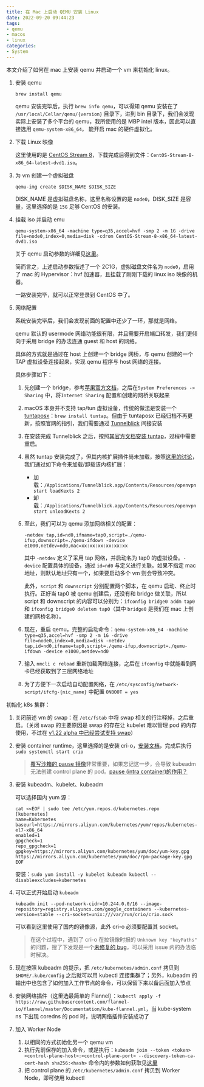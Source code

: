 ```yaml
---
title: 在 Mac 上启动 QEMU 安装 Linux
date: 2022-09-20 09:44:23
tags:
- qemu
- macos
- linux
categories:
- System
---
```


本文介绍了如何在 mac 上安装 qemu 并启动一个 vm 来初始化 linux。

1. 安装 qemu

   `brew install qemu`

   qemu 安装完毕后，执行 `brew info qemu`，可以得知 qemu 安装在了 `/usr/local/Cellar/qemu/{version}` 目录下，进到 bin 目录下，我们会发现实际上安装了多个平台的 qemu，我所使用的是 MBP intel 版本，因此可以直接选用 `qemu-system-x86_64`， 能开启 mac 的硬件虚拟化。

2. 下载 Linux 映像

   这里使用的是 [CentOS Stream 8](https://www.centos.org/centos-stream/)，下载完成后得到文件：`CentOS-Stream-8-x86_64-latest-dvd1.iso`。

3. 为 vm 创建一个虚拟磁盘

   `qemu-img create $DISK_NAME $DISK_SIZE`

   DISK_NAME 是虚拟磁盘名称，这里名称设置的是 `node0`，DISK_SIZE 是容量，这里选择的是 `15G` 足够 CentOS 的安装。

4. 挂载 iso 并启动 emu

   `qemu-system-x86_64 -machine type=q35,accel=hvf -smp 2 -m 1G -drive file=node0,index=0,media=disk -cdrom CentOS-Stream-8-x86_64-latest-dvd1.iso`

   关于 qemu 启动参数的详细见[这里](https://www.qemu.org/docs/master/system/invocation.html#hxtool-0)。

   简而言之，上述启动参数描述了一个 2C1G，虚拟磁盘文件名为 `node0`，启用了 mac 的 Hypervisor：hvf 加速器，且挂载了刚刚下载的 linux iso 映像的机器。

   一路安装完毕，就可以正常登录到 CentOS 中了。

5. 网络配置

   系统安装完毕后，我们会发现前面的配置中还少了一环，那就是网络。

   qemu 默认的 usermode 网络功能很有限，并且需要开启端口转发，我们更倾向于采用 bridge 的办法连通 guest 和 host 的网络。

   具体的方式就是通过在 host 上创建一个 bridge 网桥，与 qemu 创建的一个 TAP 虚拟设备连接起来，实现 qemu 程序与 host 网络的连接。

   具体步骤如下：

   1. 先创建一个 bridge，参考[苹果官方文档](https://support.apple.com/en-in/guide/mac-help/mh43557/mac)，之后在`System Preferences -> Sharing` 中，将`Internet Sharing` 配置和创建的网桥关联起来
   2. macOS 本身并不支持 tap/tun 虚拟设备，传统的做法是安装一个 [tuntaposx](http://tuntaposx.sourceforge.net/)：`brew install tuntap`。但由于 tuntaposx 已经归档不再更新，按照官网的指引，我们需要通过 [Tunnelblick]([https://tunnelblick.net](https://tunnelblick.net/)) 间接安装
   3. 在安装完成 Tunnelblick 之后，按照[其官方文档安装 tuntap](https://tunnelblick.net/cKextsInstallation.html)，过程中需要重启。
   4. 虽然 tuntap 安装完成了，但其内核扩展插件尚未加载，按照[这里的讨论](https://groups.google.com/g/tunnelblick-discuss/c/v5wnQCRZ8HY/m/Q8nhFBx1BgAJ)，我们通过如下命令来加载/卸载该内核扩展：
      - 加载：`/Applications/Tunnelblick.app/Contents/Resources/openvpnstart loadKexts 2`
      - 卸载：`/Applications/Tunnelblick.app/Contents/Resources/openvpnstart unloadKexts 2`

   5. 至此，我们可以为 qemu 添加网络相关的配置：

      `-netdev tap,id=nd0,ifname=tap0,script=./qemu-ifup,downscript=./qemu-ifdown -device e1000,netdev=nd0,mac=xx:xx:xx:xx:xx:xx`

      其中 `-netdev` 定义了采用 tap 网络，并启动名为 tap0 的虚拟设备。`-device` 配置具体的设备，通过 `id=nd0` 与定义进行关联。如果不指定 mac 地址，则默认地址只有一个，如果要启动多个 vm 则会导致冲突。

      此外，`script` 和 `downscript` 分别配置两个脚本，在 qemu 启动、终止时执行。正好当 tap0 被 qemu 创建后，还没有和 bridge 做关联，所以 script 和 downscript 的内容可以分别为：`ifconfig bridge0 addm tap0` 和 `ifconfig bridge0 deletem tap0`（其中 `bridge0` 是我们在 mac 上创建的网桥名称）。

   6. 现在，重启 qemu，完整的启动命令：`qemu-system-x86_64 -machine type=q35,accel=hvf -smp 2 -m 1G -drive file=node0,index=0,media=disk -netdev tap,id=nd0,ifname=tap0,script=./qemu-ifup,downscript=./qemu-ifdown -device e1000,netdev=nd0`
   7. 输入 `nmcli c reload` 重新加载网络连接，之后在 `ifconfig` 中就能看到网卡已经获取到了三层网络地址
   8. 为了方便下一次启动自动配置网络，在 `/etc/sysconfig/network-script/ifcfg-{nic_name}` 中配置 `ONBOOT = yes`



初始化 k8s 集群：

1. 关闭前述 vm 的 swap：在 `/etc/fstab` 中将 swap 相关的行注释掉，之后重启。（关闭 swap 的主要原因是 swap 的存在让 kubelet 难以管理 pod 的内存使用，不过在 [v1.22 alpha 中已经尝试支持 swap](https://kubernetes.io/blog/2021/08/09/run-nodes-with-swap-alpha/)）

2. 安装 container runtime，这里选择的是安装 cri-o，[安装文档](https://github.com/cri-o/cri-o/blob/main/install.md#install-packaged-versions-of-cri-o)，完成后执行 `sudo systemctl start crio`

   > [覆写沙箱的 pause 镜像](registry.cn-hangzhou.aliyuncs.com/google_containers/pause)非常重要，如果忘记这一步，会导致 kubeadm 无法创建 control plane 的 pod。[pause (intra container)的作用？](https://jimmysong.io/kubernetes-handbook/concepts/pause-container.html)

3. 安装 kubeadm、kubelet、kubeadm

   可以选择国内 yum 源：

   ```shell
   cat <<EOF | sudo tee /etc/yum.repos.d/kubernetes.repo
   [kubernetes]
   name=Kubernetes
   baseurl=https://mirrors.aliyun.com/kubernetes/yum/repos/kubernetes-el7-x86_64
   enabled=1
   gpgcheck=1
   repo_gpgcheck=1
   gpgkey=https://mirrors.aliyun.com/kubernetes/yum/doc/yum-key.gpg https://mirrors.aliyun.com/kubernetes/yum/doc/rpm-package-key.gpg
   EOF
   ```

   安装：`sudo yum install -y kubelet kubeadm kubectl --disableexcludes=kubernetes`

4. 可以正式开始启动 `kubeadm`

   `kubeadm init --pod-network-cidr=10.244.0.0/16 --image-repository=registry.aliyuncs.com/google_containers --kubernetes-version=stable --cri-socket=unix:///var/run/crio/crio.sock`

   可以看到这里使用了国内的镜像源，此外 cri-o 必须要配置其 socket。

   > 在这个过程中，遇到了 cri-o 在拉镜像时报的 `Unknown key "keyPaths"` 的问题，搜了下发现是一个[未修复的 bug](https://github.com/cri-o/cri-o/issues/6197#issuecomment-1236397274)，可以采用 issue 内的办法临时解决。

5. 现在按照 kubeadm 的提示，把 `/etc/kubernetes/admin.conf` 拷贝到 `$HOME/.kube/config` 之后就可以用 kubectl 连接集群了；另外，kubeadm 的输出中也包含了如何加入工作节点的命令，可以保留下来以备后面加入节点
6. 安装网络插件（这里选最简单的 Flannel）：`kubectl apply -f https://raw.githubusercontent.com/flannel-io/flannel/master/Documentation/kube-flannel.yml`，当 kube-system ns 下出现 coredns 的 pod 时，说明网络插件安装成功了
7. 加入 Worker Node
   1. 以相同的方式初始化另一个 qemu vm
   2. 执行先前保存的加入命令，或是执行：`kubeadm join --token <token> <control-plane-host>:<control-plane-port> --discovery-token-ca-cert-hash sha256:<hash>` 命令内的参数如何获取见[这里](https://kubernetes.io/docs/setup/production-environment/tools/kubeadm/create-cluster-kubeadm/#join-nodes)
   3. 把 control plane 的 `/etc/kubernetes/admin.conf` 拷贝到 Worker Node，即可使用 kubectl
